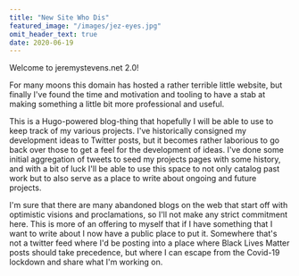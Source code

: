 ```yaml
---
title: "New Site Who Dis"
featured_image: "/images/jez-eyes.jpg"
omit_header_text: true
date: 2020-06-19
---
```

Welcome to jeremystevens.net 2.0!
<!--more-->
For many moons this domain has hosted a rather terrible little website, but finally I've found the time and motivation and tooling to have a stab at making something a little bit more professional and useful.

This is a Hugo-powered blog-thing that hopefully I will be able to use to keep track of my various projects. I've historically consigned my development ideas to Twitter posts, but it becomes rather laborious to go back over those to get a feel for the development of ideas. I've done some initial aggregation of tweets to seed my projects pages with some history, and with a bit of luck I'll be able to use this space to not only catalog past work but to also serve as a place to write about ongoing and future projects.

I'm sure that there are many abandoned blogs on the web that start off with optimistic visions and proclamations, so I'll not make any strict commitment here. This is more of an offering to myself that if I have something that I want to write about I now have a public place to put it. Somewhere that's not a twitter feed where I'd be posting into a place where Black Lives Matter posts should take precedence, but where I can escape from the Covid-19 lockdown and share what I'm working on.
